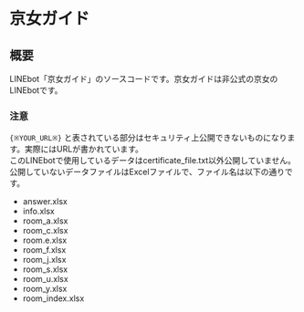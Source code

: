 # 京女ガイド
## 概要
LINEbot「京女ガイド」のソースコードです。京女ガイドは非公式の京女のLINEbotです。
### 注意
`{※YOUR_URL※}` と表されている部分はセキュリティ上公開できないものになります。実際にはURLが書かれています。<br>
このLINEbotで使用しているデータはcertificate_file.txt以外公開していません。公開していないデータファイルはExcelファイルで、ファイル名は以下の通りです。
- answer.xlsx
- info.xlsx
- room_a.xlsx
- room_c.xlsx
- room.e.xlsx
- room_f.xlsx
- room_j.xlsx
- room_s.xlsx
- room_u.xlsx
- room_y.xlsx
- room_index.xlsx
